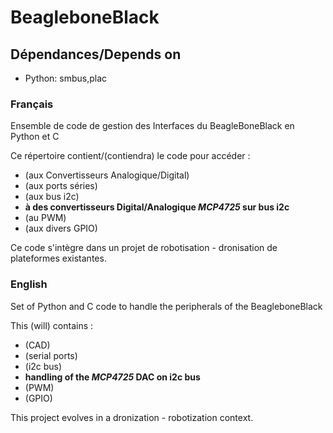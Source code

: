 BeagleboneBlack
===============

## Dépendances/Depends on
* Python: smbus,plac

### Français
Ensemble de code de gestion des Interfaces du BeagleBoneBlack en Python et C

Ce répertoire contient/(contiendra) le code pour accéder :

* (aux Convertisseurs Analogique/Digital)
* (aux ports séries)
* (aux bus i2c)
* **à des convertisseurs Digital/Analogique _MCP4725_ sur bus i2c**
* (au PWM)
* (aux divers GPIO)

Ce code s'intègre dans un projet de robotisation - dronisation de plateformes existantes.


### English
Set of Python and C code to handle the peripherals of the BeagleboneBlack

This (will) contains :

* (CAD)
* (serial ports)
* (i2c bus)
* **handling of the _MCP4725_ DAC on i2c bus**
* (PWM)
* (GPIO)

This project evolves in a dronization - robotization context.

